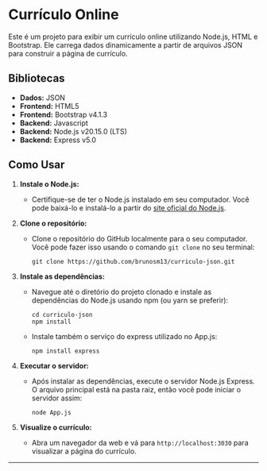 # Currículo Online

Este é um projeto para exibir um currículo online utilizando Node.js, HTML e Bootstrap. Ele carrega dados dinamicamente a partir de arquivos JSON para construir a página de currículo.

## Bibliotecas
- **Dados:** JSON
- **Frontend:** HTML5
- **Frontend:** Bootstrap v4.1.3
- **Backend:** Javascript
- **Backend:** Node.js v20.15.0 (LTS)
- **Backend:** Express v5.0

## Como Usar

1. **Instale o Node.js:**
   - Certifique-se de ter o Node.js instalado em seu computador. Você pode baixá-lo e instalá-lo a partir do [site oficial do Node.js](https://nodejs.org/).

2. **Clone o repositório:**
   - Clone o repositório do GitHub localmente para o seu computador. Você pode fazer isso usando o comando `git clone` no seu terminal:

     ```
     git clone https://github.com/brunosm13/curriculo-json.git
     ```

3. **Instale as dependências:**
   - Navegue até o diretório do projeto clonado e instale as dependências do Node.js usando npm (ou yarn se preferir):

     ```
     cd curriculo-json
     npm install
     ```
   - Instale também o serviço do express utilizado no App.js:
     ```
     npm install express
     ```

4. **Executar o servidor:**
   - Após instalar as dependências, execute o servidor Node.js Express. O arquivo principal está na pasta raiz, então você pode iniciar o servidor assim:
     ```
     node App.js
     ```

5. **Visualize o currículo:**
   - Abra um navegador da web e vá para `http://localhost:3030` para visualizar a página do currículo.
---


